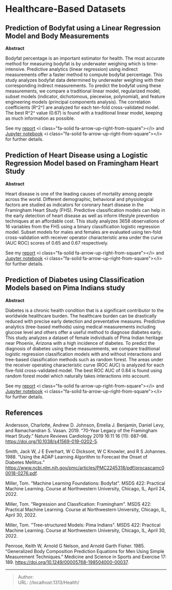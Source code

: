 # Healthcare-Based Datasets


## Prediction of Bodyfat using a Linear Regression Model and Body Measurements
**Abstract**

Bodyfat percentage is an important estimator for health. The most accurate method for measuring bodyfat is by underwater weighing which is time-intensive. Predictive analytics (linear regression) using indirect measurements offer a faster method to compute bodyfat percentage. This study analyzes bodyfat data determined by underwater weighing with their corresponding indirect measurements. To predict the bodyfat using these measurements, we compare a traditional linear model, regularized model, subset models (indicator, dichotomous, piecewise, polynomial), and feature engineering models (principal components analysis). The correlation coefficients (R^2^) are analyzed for each ten-fold cross-validated model. The best R^2^ value (0.67) is found with a traditional linear model, keeping as much information as possible.

See my [report](/docs/saraogee-research-report1-2.pdf) &lt;i class=&#34;fa-solid fa-arrow-up-right-from-square&#34;&gt;&lt;/i&gt; and [Jupyter notebook](/docs/Assignment1.html) &lt;i class=&#34;fa-solid fa-arrow-up-right-from-square&#34;&gt;&lt;/i&gt; for further details. 

## Prediction of Heart Disease using a Logistic Regression Model based on Framingham Heart Study
**Abstract**

Heart disease is one of the leading causes of mortality among people across the world. Different demographic, behavioral and physiological factors are studied as indicators for coronary heart disease in the Framingham Heart Study (FHS). Predictive classification models can help in the early detection of heart disease as well as inform lifestyle prevention techniques at an affordable cost. This study analyzes 3658 observations of 16 variables from the FHS using a binary classification logistic regression model. Subset models for males and females are evaluated using ten-fold cross-validation with receiver operator characteristic area  under the curve (AUC ROC) scores of 0.65 and 0.67 respectively.

See my [report](/docs/saraogee-research-report2.pdf) &lt;i class=&#34;fa-solid fa-arrow-up-right-from-square&#34;&gt;&lt;/i&gt; and [Jupyter notebook](/docs/Assignment2.html) &lt;i class=&#34;fa-solid fa-arrow-up-right-from-square&#34;&gt;&lt;/i&gt; for further details.

## Prediction of Diabetes using Classification Models based on Pima Indians study
**Abstract**

Diabetes is a chronic health condition that is a significant contributor to the worldwide healthcare burden. The healthcare burden can be drastically reduced with precise early detection and preventative measures. Predictive analytics (tree-based methods) using medical measurements including glucose level and others offer a useful method to diagnose diabetes early. This study analyzes a dataset of female individuals of Pima Indian heritage near Phoenix, Arizona with a high incidence of diabetes. To predict the diagnosis of diabetes using these measurements, we compare traditional logistic regression classification models with and without interactions and tree-based
classification methods such as random forest. The areas under the receiver operating characteristic curve (ROC AUC) is analyzed for each five-fold cross-validated model. The best ROC AUC of 0.84 is found using random forest model which naturally takes interactions into account.

See my [report](/docs/saraogee-research-report3.pdf) &lt;i class=&#34;fa-solid fa-arrow-up-right-from-square&#34;&gt;&lt;/i&gt; and [Jupyter notebook](/docs/Assignment3.html) &lt;i class=&#34;fa-solid fa-arrow-up-right-from-square&#34;&gt;&lt;/i&gt; for further details. 

## References

Andersson, Charlotte, Andrew D. Johnson, Emelia J. Benjamin, Daniel Levy, and Ramachandran S. Vasan. 2019. “70-Year Legacy of the Framingham Heart Study.” Nature Reviews Cardiology 2019 16:11 16 (11): 687–98. https://doi.org/10.1038/s41569-019-0202-5.

Smith, Jack W, J E Everhart, W C Dicksont, W C Knowler, and R S Johannes. 1988. “Using the ADAP Learning Algorithm to Forecast the Onset of Diabetes Mellitus.” https://www.ncbi.nlm.nih.gov/pmc/articles/PMC2245318/pdf/procascamc00018-0276.pdf.

Miller, Tom. &#34;Machine Learning Foundations: Bodyfat&#34;. MSDS 422: Practical Machine Learning. Course at Northwestern University, Chicago, IL, April 24, 2022.

Miller, Tom. &#34;Regression and Classfication: Framingham&#34;. MSDS 422: Practical Machine Learning. Course at Northwestern University, Chicago, IL, April 30, 2022.

Miller, Tom. &#34;Tree-structured Models: Pima Indians&#34;. MSDS 422: Practical Machine Learning. Course at Northwestern University, Chicago, IL, April 30, 2022.

Penrose, Keith W, Arnold G Nelson, and Arnold Garth Fisher. 1985. “Generalized Body Composition Prediction Equations for Men Using Simple Measurement Techniques.” Medicine and Science in Sports and Exercise 17: 189. https://doi.org/10.1249/00005768-198504000-00037.

---

> Author:   
> URL: //localhost:1313/Health/  

